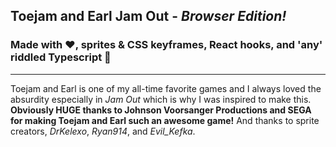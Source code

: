 ## Toejam and Earl Jam Out - *Browser Edition!*
### Made with ❤️, sprites & CSS keyframes, React hooks, and 'any' riddled Typescript 🤦‍

---

Toejam and Earl is one of my all-time favorite games and I always loved the absurdity especially in *Jam Out* which is why I was inspired to make this. **Obviously HUGE thanks to Johnson Voorsanger Productions and SEGA for making Toejam and Earl such an awesome game!** And thanks to sprite creators, *DrKelexo*, *Ryan914*, and *Evil_Kefka*.